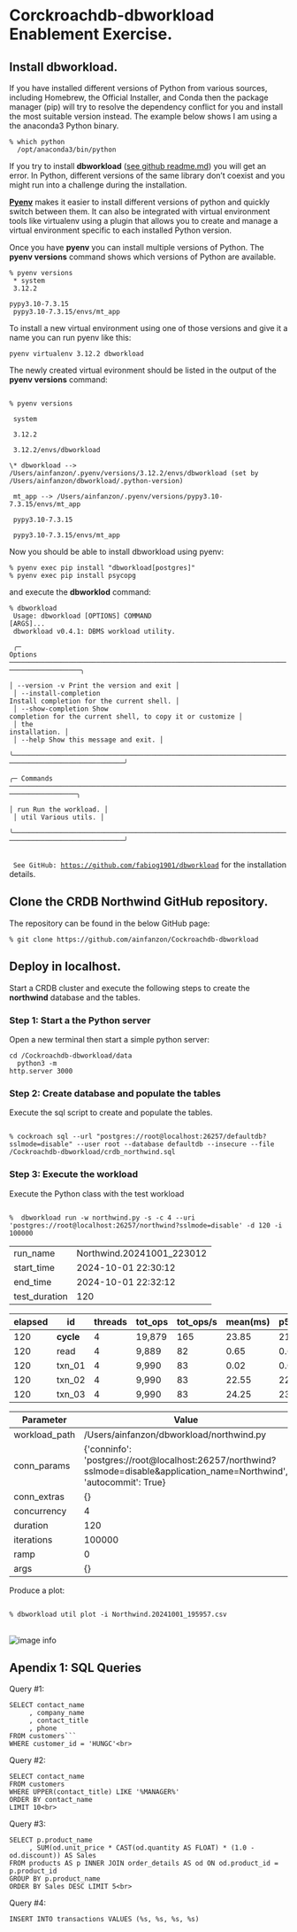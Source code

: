 # Corckroachdb-dbworkload Enablement Exercise.

## Install dbworkload.

If you have installed different versions of Python from various sources, including Homebrew, the Official Installer, and Conda then the package manager (pip) will try to resolve the dependency conflict for you and install the most suitable version instead. The example below shows I am using a the anaconda3 Python binary.

<code>% which python<br>
&nbsp;/opt/anaconda3/bin/python
</code>

If you try to install **dbworkload** ([see github readme.md](https://github.com/fabiog1901/dbworkload/blob/main/README.md#1-psycopg-postgresql-cockroachdb)) you will get an error. In Python, different versions of the same library don’t coexist and you might run into a challenge during the installation.

**[Pyenv](https://realpython.com/intro-to-pyenv/)** makes it easier to install different versions of python and quickly switch between them. It can also be integrated with virtual environment tools like virtualenv using a plugin that allows you to create and manage a virtual environment specific to each installed Python version.

Once you have **pyenv** you can install multiple versions of Python. The **pyenv versions** command shows which versions of Python are available.

<code>% pyenv versions<br>
\* system<br>
3.12.2<br>
pypy3.10-7.3.15<br>
pypy3.10-7.3.15/envs/mt_app
</code>

To install a new virtual environment using one of those versions and give it a name you can run pyenv like this: 

<code>pyenv virtualenv 3.12.2 dbworkload</code>

The newly created virtual evironment should be listed in the output of the **pyenv versions** command:

<code>
% pyenv versions<br>
&nbsp;system<br>
&nbsp;3.12.2<br>
&nbsp;3.12.2/envs/dbworkload<br>
\* dbworkload --> /Users/ainfanzon/.pyenv/versions/3.12.2/envs/dbworkload (set by /Users/ainfanzon/dbworkload/.python-version)<br>
&nbsp;mt_app --> /Users/ainfanzon/.pyenv/versions/pypy3.10-7.3.15/envs/mt_app<br>
&nbsp;pypy3.10-7.3.15<br>
&nbsp;pypy3.10-7.3.15/envs/mt_app
</code>

<p>Now you should be able to install dbworkload using pyenv:

```% pyenv exec pip install "dbworkload[postgres]"```<br>
```% pyenv exec pip install psycopg```

and execute the **dbworklod** command:

<code>% dbworkload<br>
 Usage: dbworkload [OPTIONS] COMMAND [ARGS]...<br>
 dbworkload v0.4.1: DBMS workload utility.<br>
 <br>
╭─ Options ────────────────────────────────────────────────────────────────────────────────────────╮<br>
│ --version             -v        Print the version and exit                                       │<br>
│ --install-completion            Install completion for the current shell.                        │<br>
│ --show-completion               Show completion for the current shell, to copy it or customize   │<br>
│                                 the installation.                                                │<br>
│ --help                          Show this message and exit.                                      │<br>
╰──────────────────────────────────────────────────────────────────────────────────────────────────╯<br>
╭─ Commands ───────────────────────────────────────────────────────────────────────────────────────╮<br>
│ run                   Run the workload.                                                          │<br>
│ util                  Various utils.                                                             │<br>
╰──────────────────────────────────────────────────────────────────────────────────────────────────╯<br>
<br>
See GitHub: <https://github.com/fabiog1901/dbworkload></code> for the installation details.

## Clone the CRDB Northwind GitHub repository.

The repository can be found in the below GitHub page:

```
% git clone https://github.com/ainfanzon/Cockroachdb-dbworkload
```

## Deploy in localhost.

Start a CRDB cluster and execute the following steps to create the **northwind** database and the tables.

### Step 1: Start a the Python server

Open a new terminal then start a simple python server:

<code>cd <DOWNLOAD DIR>/Cockroachdb-dbworkload/data<br>
&nbsp;python3 -m http.server 3000
</code>

### Step 2: Create database and populate the tables

Execute the sql script to create and populate the tables.

<code>
% cockroach sql --url "postgres://root@localhost:26257/defaultdb?sslmode=disable" --user root --database defaultdb --insecure --file <DOWNLOAD DIR>/Cockroachdb-dbworkload/crdb_northwind.sql</code>

### Step 3: Execute the workload

Execute the Python class with the test workload

<code>
%  dbworkload run -w northwind.py -s -c 4 --uri 'postgres://root@localhost:26257/northwind?sslmode=disable' -d 120 -i 100000
</code>

|     |    |
|-------------|-------------------------|
|run_name|Northwind.20241001_223012|
|start_time|2024-10-01 22:30:12|
|end_time|2024-10-01 22:32:12|
|test_duration|120|


|elapsed|id|threads|tot_ops|tot_ops/s|mean(ms)|p50(ms)|p90(ms)|p95(ms)|p99(ms)|max(ms)|
|---|---|---|---|---|---|---|---|---|---|---|
|120|__cycle__|4|19,879|165|23.85|21.25|50.50|52.73|57.21|116.26|
|120|read|4|9,889|82|0.65|0.60|0.95|1.08|1.48|16.43|
|120|txn_01|4|9,990|83|0.02|0.02|0.03|0.03|0.05|0.20|
|120|txn_02|4|9,990|83|22.55|22.37|26.07|27.27|30.66|84.05|
|120|txn_03|4|9,990|83|24.25|23.99|28.11|29.43|32.80|85.19|


|Parameter|Value|
|----|----|
|workload_path|/Users/ainfanzon/dbworkload/northwind.py|
|conn_params|{'conninfo': 'postgres://root@localhost:26257/northwind?sslmode=disable&application_name=Northwind', 'autocommit': True}|
|conn_extras|{}|
|concurrency|4|
|duration|120|
|iterations|100000|
|ramp|0|
|args|{}|

Produce a plot:

<code>
% dbworkload util plot -i Northwind.20241001_195957.csv
</code>
<br>

![image info](./Northwind_Plot.png)

## Apendix 1: SQL Queries

Query #1:
```
SELECT contact_name
     , company_name
     , contact_title
     , phone
FROM customers```
WHERE customer_id = 'HUNGC'<br>
```
Query #2:
```
SELECT contact_name
FROM customers
WHERE UPPER(contact_title) LIKE '%MANAGER%'
ORDER BY contact_name
LIMIT 10<br>
```
Query #3:
```
SELECT p.product_name
     , SUM(od.unit_price * CAST(od.quantity AS FLOAT) * (1.0 - od.discount)) AS Sales
FROM products AS p INNER JOIN order_details AS od ON od.product_id = p.product_id
GROUP BY p.product_name
ORDER BY Sales DESC LIMIT 5<br>
```
Query #4:
```
INSERT INTO transactions VALUES (%s, %s, %s, %s)
```
